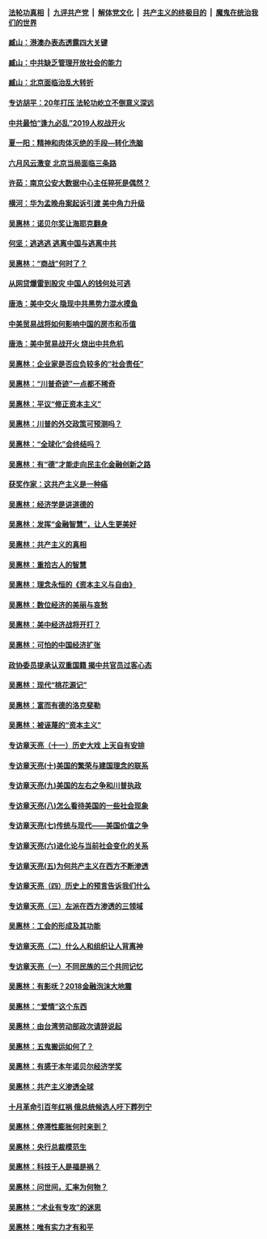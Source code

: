 ####  [法轮功真相](../../../../basic/blob/master/README.md?t=08191752) &nbsp;|&nbsp; [九评共产党](../../../../9ping.md/blob/master/README.md?t=08191752) &nbsp;|&nbsp; [解体党文化](../../../../jtdwh.md/blob/master/README.md?t=08191752)  &nbsp;|&nbsp; [共产主义的终极目的](../../../../gczydzjmd.md/blob/master/README.md?t=08191752) &nbsp;|&nbsp; [魔鬼在统治我们的世界](../../../../mgztzwmdsj.md/blob/master/README.md?t=08191752) 

#### [臧山：港澳办表态透露四大关键](../pages/nsc423/n11421628.md?t=08191752) 

#### [臧山：中共缺乏管理开放社会的能力](../pages/nsc423/n11407457.md?t=08191752) 

#### [臧山：北京面临治乱大转折](../pages/nsc423/n11406895.md?t=08191752) 

#### [专访胡平：20年打压 法轮功屹立不倒意义深远](../pages/nsc423/n11398800.md?t=08191752) 

#### [中共最怕“逢九必乱”2019人权战开火](../pages/nsc423/n11385248.md?t=08191752) 

#### [夏一阳：精神和肉体灭绝的手段—转化洗脑](../pages/nsc423/n11368250.md?t=08191752) 

#### [六月风云激变 北京当局面临三条路](../pages/nsc423/n11313668.md?t=08191752) 

#### [许茹：南京公安大数据中心主任猝死是偶然？](../pages/nsc423/n11064744.md?t=08191752) 

#### [横河：华为孟晚舟案起诉引渡 美中角力升级](../pages/nsc423/n11027230.md?t=08191752) 

#### [吴惠林：诺贝尔奖让海耶克翻身](../pages/nsc423/n10890049.md?t=08191752) 

#### [何坚：逃逃逃 逃离中国与逃离中共](../pages/nsc423/n10592891.md?t=08191752) 

#### [吴惠林：“商战”何时了？](../pages/nsc423/n10573558.md?t=08191752) 

#### [从网贷爆雷到股灾 中国人的钱何处可逃](../pages/nsc423/n10572800.md?t=08191752) 

#### [唐浩：美中交火 隐现中共黑势力混水摸鱼](../pages/nsc423/n10544040.md?t=08191752) 

#### [中美贸易战将如何影响中国的房市和币值](../pages/nsc423/n10543697.md?t=08191752) 

#### [唐浩：美中贸易战开火 烧出中共危机](../pages/nsc423/n10540126.md?t=08191752) 

#### [吴惠林：企业家是否应负较多的“社会责任”](../pages/nsc423/n10535022.md?t=08191752) 

#### [吴惠林：“川普奇迹”一点都不稀奇](../pages/nsc423/n10512808.md?t=08191752) 

#### [吴惠林：平议“修正资本主义”](../pages/nsc423/n10495724.md?t=08191752) 

#### [吴惠林：川普的外交政策可预测吗？](../pages/nsc423/n10462387.md?t=08191752) 

#### [吴惠林：“全球化”会终结吗？](../pages/nsc423/n10452838.md?t=08191752) 

#### [吴惠林：有“德”才能走向民主化金融创新之路](../pages/nsc423/n10432292.md?t=08191752) 

#### [获奖作家：这共产主义是一种癌](../pages/nsc423/n10431541.md?t=08191752) 

#### [吴惠林：经济学是讲道德的](../pages/nsc423/n10398014.md?t=08191752) 

#### [吴惠林：发挥“金融智慧”，让人生更美好](../pages/nsc423/n10375019.md?t=08191752) 

#### [吴惠林：共产主义的真相](../pages/nsc423/n10351394.md?t=08191752) 

#### [吴惠林：重拾古人的智慧](../pages/nsc423/n10337691.md?t=08191752) 

#### [吴惠林：理念永恒的《资本主义与自由》](../pages/nsc423/n10316274.md?t=08191752) 

#### [吴惠林：数位经济的美丽与哀愁](../pages/nsc423/n10292946.md?t=08191752) 

#### [吴惠林：美中经济战将开打？](../pages/nsc423/n10258825.md?t=08191752) 

#### [吴惠林：可怕的中国经济扩张](../pages/nsc423/n10219147.md?t=08191752) 

#### [政协委员提承认双重国籍 揭中共官员过客心态](../pages/nsc423/n10208809.md?t=08191752) 

#### [吴惠林：现代“桃花源记”](../pages/nsc423/n10185234.md?t=08191752) 

#### [吴惠林：富而有德的洛克斐勒](../pages/nsc423/n10142264.md?t=08191752) 

#### [吴惠林：被诬蔑的“资本主义”](../pages/nsc423/n10124816.md?t=08191752) 

#### [专访章天亮（十一）历史大戏 上天自有安排](../pages/nsc423/n10094905.md?t=08191752) 

#### [专访章天亮(十)美国的繁荣与建国理念的联系](../pages/nsc423/n10094899.md?t=08191752) 

#### [专访章天亮(九)美国的左右之争和川普执政](../pages/nsc423/n10094889.md?t=08191752) 

#### [专访章天亮(八)怎么看待美国的一些社会现象](../pages/nsc423/n10094857.md?t=08191752) 

#### [专访章天亮(七)传统与现代——美国价值之争](../pages/nsc423/n10093140.md?t=08191752) 

#### [专访章天亮(六)进化论与当前社会变化的关系](../pages/nsc423/n10092036.md?t=08191752) 

#### [专访章天亮(五)为何共产主义在西方不断渗透](../pages/nsc423/n10083620.md?t=08191752) 

#### [专访章天亮（四）历史上的预言告诉我们什么](../pages/nsc423/n10083606.md?t=08191752) 

#### [专访章天亮（三）左派在西方渗透的三领域](../pages/nsc423/n10081115.md?t=08191752) 

#### [吴惠林：工会的形成及其功能](../pages/nsc423/n10080633.md?t=08191752) 

#### [专访章天亮（二）什么人和组织让人背离神](../pages/nsc423/n10076637.md?t=08191752) 

#### [专访章天亮（一）不同民族的三个共同记忆](../pages/nsc423/n10074188.md?t=08191752) 

#### [吴惠林：有影呒？2018金融泡沫大地震](../pages/nsc423/n10040534.md?t=08191752) 

#### [吴惠林：“爱情”这个东西](../pages/nsc423/n10019423.md?t=08191752) 

#### [吴惠林：由台湾劳动部政次请辞说起](../pages/nsc423/n9979679.md?t=08191752) 

#### [吴惠林：五鬼搬运如何了？](../pages/nsc423/n9925338.md?t=08191752) 

#### [吴惠林：有感于本年诺贝尔经济学奖](../pages/nsc423/n9871883.md?t=08191752) 

#### [吴惠林：共产主义渗透全球](../pages/nsc423/n9812748.md?t=08191752) 

#### [十月革命引百年红祸 俄总统候选人吁下葬列宁](../pages/nsc423/n9810182.md?t=08191752) 

#### [吴惠林：停滞性膨胀何时来到？](../pages/nsc423/n9764136.md?t=08191752) 

#### [吴惠林：央行总裁模范生](../pages/nsc423/n9728134.md?t=08191752) 

#### [吴惠林：科技于人是福是祸？](../pages/nsc423/n9672982.md?t=08191752) 

#### [吴惠林：问世间，汇率为何物？](../pages/nsc423/n9621788.md?t=08191752) 

#### [吴惠林：“术业有专攻”的迷思](../pages/nsc423/n9580363.md?t=08191752) 

#### [吴惠林：唯有实力才有和平](../pages/nsc423/n9529599.md?t=08191752) 

